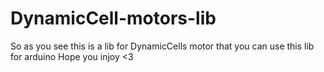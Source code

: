 # DynamicCell-motors-lib
So as you see this is a lib for DynamicCells motor that you can use this lib for arduino Hope you injoy <3
